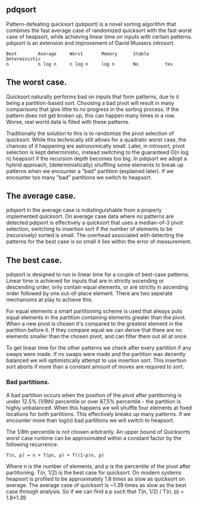 pdqsort
-------

Pattern-defeating quicksort (pdqsort) is a novel sorting algorithm that combines the fast average
case of randomized quicksort with the fast worst case of heapsort, while achieving linear time on
inputs with certain patterns. pdqsort is an extension and improvement of David Mussers introsort.

    Best        Average     Worst       Memory      Stable      Deterministic
    n           n log n     n log n     log n       No          Yes


## The worst case.

Quicksort naturally performs bad on inputs that form patterns, due to it being a partition-based
sort. Choosing a bad pivot will result in many comparisons that give little to no progress in the
sorting process. If the pattern does not get broken up, this can happen many times in a row. Worse,
real world data is filled with these patterns.

Traditionally the solution to this is to randomize the pivot selection of quicksort. While this
technically still allows for a quadratic worst case, the chances of it happening are astronomically
small. Later, in introsort, pivot selection is kept deterministic, instead switching to the
guaranteed O(n log n) heapsort if the recursion depth becomes too big. In pdqsort we adopt a hybrid
approach, (deterministically) shuffling some elements to break up patterns when we encounter a "bad"
partition (explained later). If we encounter too many "bad" partitions we switch to heapsort.

## The average case.

pdqsort in the average case is indistinguishable from a properly implemented quicksort. On average
case data where no patterns are detected pdqsort is effectively a quicksort that uses a median-of-3
pivot selection, switching to insertion sort if the number of elements to be (recursively) sorted is
small. The overhead associated with detecting the patterns for the best case is so small it lies
within the error of measurement.

## The best case.

pdqsort is designed to run in linear time for a couple of best-case patterns. Linear time is
achieved for inputs that are in strictly ascending or descending order, only contain equal elements,
or are strictly in ascending order followed by one out-of-place element. There are two seperate
mechanisms at play to achieve this.

For equal elements a smart partitioning scheme is used that always puts equal elements in the
partition containing elements greater than the pivot. When a new pivot is chosen it's compared to
the greatest element in the partition before it. If they compare equal we can derive that there are
no elements smaller than the chosen pivot, and can filter them out all at once.

To get linear time for the other patterns we check after every partition if any swaps were made. If
no swaps were made and the partition was decently balanced we will optimistically attempt to use
insertion sort. This insertion sort aborts if more than a constant amount of moves are required to
sort.


### Bad partitions.

A bad partition occurs when the position of the pivot after partitioning is under 12.5% (1/8th)
percentile or over 87,5% percentile - the partition is highly unbalanced. When this happens we will
shuffle four elements at fixed locations for both partitions. This effectively breaks up many
patterns. If we encounter more than log(n) bad partitions we will switch to heapsort.

The 1/8th percentile is not chosen arbitrarily. An upper bound of Quicksorts worst case runtime can
be approximated within a constant factor by the following recurrence:

    T(n, p) = n + T(pn, p) + T((1-p)n, p)

Where n is the number of elements, and p is the percentile of the pivot after partitioning. T(n,
1/2) is the best case for quicksort. On modern systems heapsort is profiled to be approximately 1.8
times as slow as quicksort on average. The average case of quicksort is ~1.39 times as slow as the
best case through analysis. So if we can find a p such that T(n, 1/2) / T(n, p) = 1.8*1.39 
